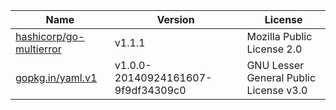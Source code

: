 Name|Version|License
---|---|---
[hashicorp/go-multierror](https://github.com/hashicorp/go-multierror)|v1.1.1|Mozilla Public License 2.0
[gopkg.in/yaml.v1](https://gopkg.in/yaml.v1)|v1.0.0-20140924161607-9f9df34309c0|GNU Lesser General Public License v3.0
